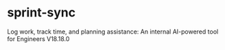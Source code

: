 # sprint-sync
Log work, track time, and planning assistance: An internal AI-powered tool for Engineers
V18.18.0